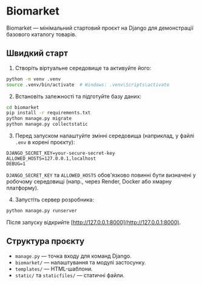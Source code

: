 # Biomarket

Biomarket — мінімальний стартовий проєкт на Django для демонстрації базового каталогу товарів.

## Швидкий старт

1. Створіть віртуальне середовище та активуйте його:

```bash
python -m venv .venv
source .venv/bin/activate  # Windows: .venv\Scripts\activate
```

2. Встановіть залежності та підготуйте базу даних:

```bash
cd biomarket
pip install -r requirements.txt
python manage.py migrate
python manage.py collectstatic
```

3. Перед запуском налаштуйте змінні середовища (наприклад, у файлі `.env` в корені проєкту):

```
DJANGO_SECRET_KEY=your-secure-secret-key
ALLOWED_HOSTS=127.0.0.1,localhost
DEBUG=1
```

`DJANGO_SECRET_KEY` та `ALLOWED_HOSTS` обов'язково повинні бути визначені у робочому середовищі (напр., через Render, Docker або хмарну платформу).

4. Запустіть сервер розробника:

```bash
python manage.py runserver
```

Після запуску відкрийте [http://127.0.0.1:8000](http://127.0.0.1:8000).

## Структура проєкту

- `manage.py` — точка входу для команд Django.
- `biomarket/` — налаштування та модулі застосунку.
- `templates/` — HTML-шаблони.
- `static/` та `staticfiles/` — статичні файли.


